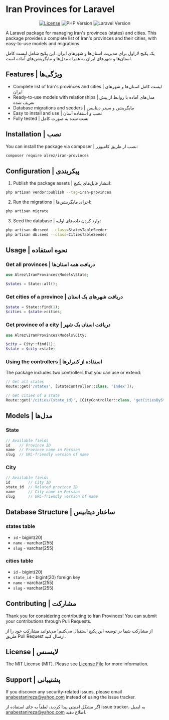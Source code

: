 # Iran Provinces for Laravel

<p align="center">
<a href="https://github.com/alrez/iran-provinces/blob/master/LICENSE"><img src="https://img.shields.io/github/license/alrez/iran-provinces" alt="License"></a>
<img src="https://img.shields.io/badge/PHP-%3E%3D8.0-blue" alt="PHP Version">
<img src="https://img.shields.io/badge/Laravel-%5E10.0-red" alt="Laravel Version">
</p>

A Laravel package for managing Iran's provinces (states) and cities. This package provides a complete list of Iran's provinces and their cities, with easy-to-use models and migrations.

یک پکیج لاراول برای مدیریت استان‌ها و شهرهای ایران. این پکیج شامل لیست کامل استان‌ها و شهرهای ایران به همراه مدل‌ها و مایگریشن‌های آماده است.

## Features | ویژگی‌ها

- Complete list of Iran's provinces and cities | لیست کامل استان‌ها و شهرهای ایران
- Ready-to-use models with relationships | مدل‌های آماده با روابط از پیش تعریف شده
- Database migrations and seeders | مایگریشن و سیدر دیتابیس
- Easy to install and use | نصب و استفاده آسان
- Fully tested | تست شده به صورت کامل

## Installation | نصب

You can install the package via composer | نصب از طریق کامپوزر:

```bash
composer require alrez/iran-provinces
```

## Configuration | پیکربندی

1. Publish the package assets | انتشار فایل‌های پکیج:
```bash
php artisan vendor:publish --tag=iran-provinces
```

2. Run the migrations | اجرای مایگریشن‌ها:
```bash
php artisan migrate
```

3. Seed the database | وارد کردن داده‌های اولیه:
```bash
php artisan db:seed --class=StatesTableSeeder
php artisan db:seed --class=CitiesTableSeeder
```

## Usage | نحوه استفاده

### Get all provinces | دریافت همه استان‌ها
```php
use Alrez\IranProvinces\Models\State;

$states = State::all();
```

### Get cities of a province | دریافت شهرهای یک استان
```php
$state = State::find(1);
$cities = $state->cities;
```

### Get province of a city | دریافت استان یک شهر
```php
use Alrez\IranProvinces\Models\City;

$city = City::find(1);
$state = $city->state;
```

### Using the controllers | استفاده از کنترلرها
The package includes two controllers that you can use or extend:

```php
// Get all states
Route::get('/states', [StateController::class, 'index']);

// Get cities of a state
Route::get('/cities/{state_id}', [CityController::class, 'getCitiesByState']);
```

## Models | مدل‌ها

### State
```php
// Available fields
id    // Province ID
name  // Province name in Persian
slug  // URL-friendly version of name
```

### City
```php
// Available fields
id        // City ID
state_id  // Related province ID
name      // City name in Persian
slug      // URL-friendly version of name
```

## Database Structure | ساختار دیتابیس

### states table
- `id` - bigint(20)
- `name` - varchar(255)
- `slug` - varchar(255)

### cities table
- `id` - bigint(20)
- `state_id` - bigint(20) foreign key
- `name` - varchar(255)
- `slug` - varchar(255)

## Contributing | مشارکت

Thank you for considering contributing to Iran Provinces! You can submit your contributions through Pull Requests.

از مشارکت شما در توسعه این پکیج استقبال می‌کنیم! می‌توانید مشارکت خود را از طریق Pull Request ارسال کنید.

## License | لایسنس

The MIT License (MIT). Please see [License File](LICENSE.md) for more information.

## Support | پشتیبانی

If you discover any security-related issues, please email anabestanireza@yahoo.com instead of using the issue tracker.

اگر مشکل امنیتی پیدا کردید، لطفاً به جای استفاده از issue tracker، به ایمیل anabestanireza@yahoo.com اطلاع دهید.